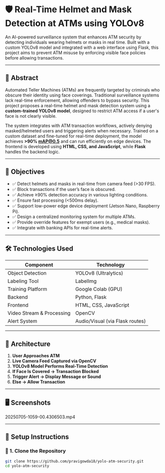 # 🛡️ Real-Time Helmet and Mask Detection at ATMs using YOLOv8

An AI-powered surveillance system that enhances ATM security by detecting individuals wearing helmets or masks in real time. Built with a custom YOLOv8 model and integrated with a web interface using Flask, this project aims to prevent ATM misuse by enforcing visible face policies before allowing transactions.

---

## 📌 Abstract

Automated Teller Machines (ATMs) are frequently targeted by criminals who obscure their identity using face coverings. Traditional surveillance systems lack real-time enforcement, allowing offenders to bypass security. This project proposes a real-time helmet and mask detection system using a **custom-trained YOLOv8 model**, designed to restrict ATM access if a user's face is not clearly visible.

The system integrates with ATM transaction workflows, actively denying masked/helmeted users and triggering alerts when necessary. Trained on a custom dataset and fine-tuned for real-time deployment, the model achieves **>90% mAP@0.5** and can run efficiently on edge devices. The frontend is developed using **HTML, CSS, and JavaScript**, while **Flask** handles the backend logic.

---

## 🎯 Objectives

- ✅ Detect helmets and masks in real-time from camera feed (>30 FPS).
- ✅ Block transactions if the user’s face is obscured.
- ✅ Achieve ≥90% detection accuracy in various lighting conditions.
- ✅ Ensure fast processing (<500ms delay).
- ✅ Support low-power edge device deployment (Jetson Nano, Raspberry Pi).
- ✅ Design a centralized monitoring system for multiple ATMs.
- ✅ Provide override features for exempt users (e.g., medical masks).
- ✅ Integrate with banking APIs for real-time alerts.

---

## 🛠️ Technologies Used

| Component     | Technology |
|---------------|------------|
| Object Detection | YOLOv8 (Ultralytics) |
| Labeling Tool | LabelImg |
| Training Platform | Google Colab (GPU) |
| Backend | Python, Flask |
| Frontend | HTML, CSS, JavaScript |
| Video Stream & Processing | OpenCV |
| Alert System | Audio/Visual (via Flask routes) |

---

## 🧱 Architecture

1. **User Approaches ATM**
2. **Live Camera Feed Captured via OpenCV**
3. **YOLOv8 Model Performs Real-Time Detection**
4. **If Face Is Covered → Transaction Blocked**
5. **Trigger Alert → Display Message or Sound**
6. **Else → Allow Transaction**

---

## 🖥️ Screenshots

20250705-1059-00.4306503.mp4

---

## 🔧 Setup Instructions

### 🔹 1. Clone the Repository

```bash
git clone https://github.com/pravigowda18/yolo-atm-security.git
cd yolo-atm-security

